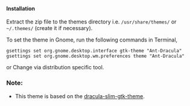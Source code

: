 #### Installation

Extract the zip file to the themes directory i.e. `/usr/share/themes/` or `~/.themes/` (create it  if necessary).

To set the theme in Gnome, run the following commands in Terminal,

```
gsettings set org.gnome.desktop.interface gtk-theme "Ant-Dracula"
gsettings set org.gnome.desktop.wm.preferences theme "Ant-Dracula"
```
or Change via distribution specific tool.

### Note:
* This theme is based on the [dracula-slim-gtk-theme](https://www.gnome-look.org/s/Gnome/p/1687249).
